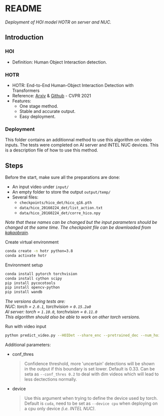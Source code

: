 # README
*Deployment of HOI model HOTR on server and NUC.*

## Introduction 
### HOI
- Definition: Human Object Interaction detection. 
### HOTR
- HOTR: End-to-End Human-Object Interaction Detection with Transformers
- Reference: [Arxiv](https://arxiv.org/abs/2104.13682 'HOTR: End-to-End Human-Object Interaction Detection with Transformers') & [Github](https://github.com/kakaobrain/HOTR 'https://github.com/kakaobrain/HOTR') - CVPR 2021
- Features:  
    * One stage method. 
    * Stable and accurate output. 
    * Easy deployment. 
### Deployment 
This folder contains an additionnal method to use this algorithm on video inputs. The tests were completed on AI server and INTEL NUC devices. This is a description file of how to use this method. 

## Steps
Before the start, make sure all the preparations are done:  
- An input video under `input/`
- An empty folder to store the output `output/temp/`
- Several files: 
    * `checkpoints/hico_det/hico_q16.pth`
    * `data/hico_20160224_det/list_action.txt`
    * `data/hico_20160224_det/corre_hico.npy`

_Note that these names can be changed but the input parameters should be changed at the same time. The checkpoint file can be downloaded from [kakaobrain](https://arena.kakaocdn.net/brainrepo/hotr/hico_q16.pth 'COCO detector for HICO-DET dataset')._

Create virtual environment
```sh
conda create -n hotr python=3.8
conda activate hotr
```

Environment setup
```sh
conda install pytorch torchvision
conda install cython scipy
pip install pycocotools
pip install opencv-python
pip install wandb
```
_The versions during tests are:  
NUC: torch = `2.0.1`, torchvision = `0.15.2a0`  
AI server: torch = `1.10.0`, torchvision = `0.11.0`  
This algorithm should also be able to work on other torch versions._

Run with video input
```sh
python predict_video.py --HOIDet --share_enc --pretrained_dec --num_hoi_queries 16 --object_threshold 0 --temperature 0.2 --no_aux_loss --eval --resume checkpoints/hico_det/hico_q16.pth --dataset_file hico-det --action_list_file data/hico_20160224_det/list_action.txt --correct_path data/hico_20160224_det/corre_hico.npy --img_dir ./input --outpath output/temp/
```

Additional parameters:  
- conf_thres 
    >Confidence threshold, more 'uncertain' detections will be shown in the output if this boundary is set lower. Default is 0.33. Can be seta as `--conf_thres 0.2` to deal with dim videos which will lead to less dectections normally. 
- device
    > Use this argument when trying to define the device used by torch. Default is `cuda`, need to be set as `--device cpu` when deploying on a cpu only device *(i.e. INTEL NUC)*. 